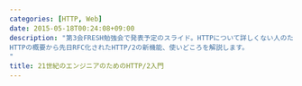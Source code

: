 ```yaml
---
categories: [HTTP, Web]
date: 2015-05-18T00:24:08+09:00
description: "第3会FRESH勉強会で発表予定のスライド。HTTPについて詳しくない人のために
HTTPの概要から先日RFC化されたHTTP/2の新機能、使いどころを解説します。
"
title: 21世紀のエンジニアのためのHTTP/2入門
---
```


<section data-markdown
    data-separator="\n\n"
    data-vertical="\n\n"
    data-notes="^Note:">
<script type="text/template">
# 21世紀のエンジニアのためのHTTP/2入門
----------------------
サイバーエージェントFresh勉強会

<!-- .slide: class="center" -->

# About Me
---------
![κeenのアイコン](/images/icon.png) <!-- .element: style="position:absolute;right:0;z-index:-1" -->

 + κeen
 + [@blackenedgold](https://twitter.com/blackenedgold)
 + Github: [KeenS](https://github.com/KeenS)
 + 渋谷のエンジニア
 + Lisp, ML, Shell Scriptあたりを書きます


# HTTPについて
-------------

* 1990年誕生の骨董仕様
* Human Readableなテキストベース
* パフォーマンスはあまり考慮してない


# HTTP/1.1の限界
---------------

* フォーマットがゆるふわでパースしづらい
* 何度も似たようなヘッダをる
  + 割とネットワーク負荷が高い
* 基本1コネクションにつき1ファイルの送受信
  + 短命なコネクションをいくつも張ることになる
  + コネクションが"ウォームアップ"する前に切れる
* Head of Line Blocking
  + 遅いコンテンツをダウンロードしてると他のコンテンツがダウンロード出来なくなる


```
GET / HTTP/1.1
Host: localhost:8080
User-Agent: Mozilla/5.0 (Macintosh; Intel Mac OS X 10.10; rv:37.0) Gecko/20100101 Firefox/37.0
Accept: text/html,application/xhtml+xml,application/xml;q=0.9,*/*;q=0.8
Accept-Language: ja
Accept-Encoding: gzip, deflate
Cookie: _ga=GA1.1.1989570020.1429589222; __utma=111872281.1989570020.1429589222.1430193585.1431477266.5; __utmz=111872281.1429589222.1.1.utmcsr=(direct)|utmccn=(direct)|utmcmd=(none); __utmc=111872281
Connection: keep-alive
Cache-Control: max-age=0
```



```
GET /js/todo.js HTTP/1.1
Host: localhost:8080
User-Agent: Mozilla/5.0 (Macintosh; Intel Mac OS X 10.10; rv:37.0) Gecko/20100101 Firefox/37.0
Accept: */*
Accept-Language: ja
Accept-Encoding: gzip, deflate
Referer: http://localhost:8080/
Cookie: _ga=GA1.1.1989570020.1429589222; __utma=111872281.1989570020.1429589222.1430193585.1431477266.5; __utmz=111872281.1429589222.1.1.utmcsr=(direct)|utmccn=(direct)|utmcmd=(none); __utmc=111872281
Connection: keep-alive
Cache-Control: max-age=0
```



```
GET /style/main.css HTTP/1.1
Host: localhost:8080
User-Agent: Mozilla/5.0 (Macintosh; Intel Mac OS X 10.10; rv:37.0) Gecko/20100101 Firefox/37.0
Accept: text/css,*/*;q=0.1
Accept-Language: ja
Accept-Encoding: gzip, deflate
Referer: http://localhost:8080/
Cookie: _ga=GA1.1.1989570020.1429589222; __utma=111872281.1989570020.1429589222.1430193585.1431477266.5; __utmz=111872281.1429589222.1.1.utmcsr=(direct)|utmccn=(direct)|utmcmd=(none); __utmc=111872281
Connection: keep-alive
Cache-Control: max-age=0
```

# 涙ぐましい努力
--------------
何度もリクエストをしないためにファイル数を減らす様々な努力がされてきた

* css/js concatenation
  + cssやjsを1つのファイルにまとめてアクセスを減らす
* image inlining
  + 画像をBase64エンコードしてCSS内に埋め込む
* image sprite
  + 複数の画像を1まとめにして表示する時に切り出して使う
* 並列アクセス
  + ブラウザは最大6並列でサーバにアクセスする

# HTTP/2

<!-- .slide: class="center" -->

# HTTP/2
--------

* 2015-05-15(先週の金曜)に[RFC化](http://jxck.hatenablog.com/entry/http2-rfc7540)
* HTTP/1.1に限界を感じたGoogleによって作られたSPDYがベース
  + 現実の問題を解決している
  + 新しいがある程度の信頼性もある
* これから広まっていく


# HTTP/2の特徴
-------------

* 接続開始はHTTP/1.1のUpgradeを使う。
  + HTTP/1.1と共存可能
* バイナリベースになってパースが楽に
* セマンティクスはHTTP/1.xのものを保持
* ヘッタの圧縮も行なう([HPACK](http://http2.github.io/http2-spec/compression.html#indexing.tables))
* プロキシやリバースプロキシの存在も織り込んだ仕様(Hop by Hop)
* その他拡張も多数

CF [HTTP/2の現状とこれから](http://www.slideshare.net/shigeki_ohtsu/http2-ohtsu-html5conf2015)

## セマンティクスの保持
--------------------

* HTTP/2 -> HTTP/1.xへの変換が可能
* つまり、(リバース)プロキシの内側は1.x、外側は2が可能
  + アプリケーションはいじらずにフロント側が対応すればすぐに使える

CF [nghttpx](http://qiita.com/tatsuhiro-t/items/99a2fd61d0fb16d7241b)

## セマンティクスの保持
--------------------

こういうことが可能

```
+------+           +-------+             +---+
|Client|-[HTTP/2]->|R.Proxy|-[HTTP/1.1]->|App|
+------+           +-------+             +---+
```


## HPACK
--------

* よく使うヘッダは数値で表わす
  + Static Table
* 以前送ったヘッダも数値で表わせる
  + Dynamic Table
* それ以外もハフマン符号で圧縮可能


# HTTP/2の新機能
---------------

* ストリーム
* フロー制御
* サーバープッシュ


# ストリーム
------------

* ストリームは論理的なもの
* 1つのコネクション内で複数のストリームを作れる
  + 1コネクション内で複数のファイルをやりとり出来る
  + さらに、1コネクション内で並列に複数のファイルをやりとり出来る
* 短命なコネクションをいくつも張るよりずっと効率的
  + コネクションの性能をほぼフルで使い切れるようになった

# フロー制御
------------

スライド略。

[HTTP2 のフロー制御 - Qiita](http://qiita.com/Jxck_/items/622162ad8bcb69fa043d)

>具体的な状況はいくつか考えられます。
>
> * 大きなファイルの通信が帯域を食いつぶし、他の通信を妨害する。
> * あるリクエストの処理にサーバがかかりっきりになり、他のリクエストをサーバが処理してくれなくなる。
> * 高速なアップロードを行うクライアントと、低速な書き込みをしているサーバとの間に挟まったプロキシが、調整のためにデータを貯めているバッファが溢れる。


# プライオーリティ制御
---------------------

* ストリームの存在が念頭にある
* 複数のストリームの内どれを優先させるかを決める
  + CSSは描画に必要だから優先度高、画像は後で良いから優先度低など
* ブラウザが要求する時に指定出来るし、サーバが指定することも出来る

CF [HTTP2 のプライオリティ制御 - Qiita](http://qiita.com/Jxck_/items/16a5a9e9983e9ea1129f)

# サーバープッシュ
----------------

* サーバが自発的にコンテンツを送れる
  + 今までは必ずクライアントがリクエストを送らないとレスポンスが返せなかった
* サーバがコンテンツの内容を分かってるなら先にコンテンツを送ることが可能
  + 例えばHTMLを生成する前に静的コンテンツを送ればレンダリング完了までの時間が速くなる
* いわゆるPush通知が可能
  + 今まではCommetやWebsocketなどで対応していた

CF [Service WorkerとHTTP/2が切り開く新しいWeb Pushの世界](http://d.hatena.ne.jp/jovi0608/20141204/1417697480)


# Availability
--------------
## ブラウザ

* Firefox 34以降（現38）
* Google Chrome 31以降 (現42)
* Opera
* IE 11 on Windows10


# Availability
--------------
## Servers
[Implementations · http2/http2-spec Wiki](https://github.com/http2/http2-spec/wiki/Implementations)
より抜粋。

![available servers according to http2 wiki](/images/http2_availability.png)


# Availability
--------------
## Servers

* Nginxを始めとして多くのサーバがHTTP/2を実装している
  + H2OのようにHTTP/2を念頭に置いて書かれたものもある
* アプリケーションサーバはそんなに多くない
  + 多分Rackなどの統一サーバインターフェースの問題

# Availability
--------------
少くともこういうことをすれば利用出来る

```
+--------+             +---------+             +-----+
|        |-[HTTP/2]--->|         |             |     |
| Client |             | R.Proxy |-[HTTP/1.1]->| App |
|        |-[HTTP/1.1]->|         |             |     |
+--------+             +---------+             +-----+
```


# まとめ
--------

* HTTP/2について紹介した
* HTTP/2は現状の問題を解決する
  + サーバ/クライアント共に幸せになれる
* HTTP/2には段階的に移行出来る
  + 普及はかなり速いかもしれない
* みなさんが配属された時はHTTP/2の存在を前提としてアプリを設計しましょう

</script>
</section>
